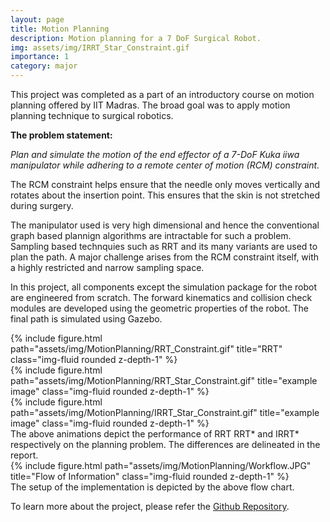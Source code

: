 ```yaml
---
layout: page
title: Motion Planning 
description: Motion planning for a 7 DoF Surgical Robot.
img: assets/img/IRRT_Star_Constraint.gif
importance: 1
category: major
---
```

This project was completed as a part of an introductory course on motion planning offered by IIT Madras. The broad goal was to apply motion planning technique to surgical robotics.

<b> The problem statement:</b>

<i>Plan and simulate the motion of the end effector of a 7-DoF Kuka iiwa manipulator while adhering to a remote center of motion (RCM) constraint.</i>

The RCM constraint helps ensure that the needle only moves vertically and rotates about the insertion point. This ensures that the skin is not stretched during surgery.

The manipulator used is very high dimensional and hence the conventional graph based plannign algorithms are intractable for such a problem. Sampling based technquies such as RRT and its many variants are used to plan the path. A major challenge arises from the RCM constraint itself, with a highly restricted and narrow sampling space. 

In this project, all components except the simulation package for the robot are engineered from scratch. The forward kinematics and collision check modules are developed using the geometric properties of the robot. The final path is simulated using Gazebo.

<div class="row">
    <div class="col-sm mt-3 mt-md-0">
        {% include figure.html path="assets/img/MotionPlanning/RRT_Constraint.gif" title="RRT" class="img-fluid rounded z-depth-1" %}
    </div>
    <div class="col-sm mt-3 mt-md-0">
        {% include figure.html path="assets/img/MotionPlanning/RRT_Star_Constraint.gif" title="example image" class="img-fluid rounded z-depth-1" %}
    </div>
    <div class="col-sm mt-3 mt-md-0">
        {% include figure.html path="assets/img/MotionPlanning/IRRT_Star_Constraint.gif" title="example image" class="img-fluid rounded z-depth-1" %}
    </div>
</div>
<div class="caption">
    The above animations depict the performance of RRT RRT* and IRRT* respectively on the planning problem. The differences are delineated in the report.
</div>

<div class="row">
    <div class="col-sm mt-3 mt-md-0">
        {% include figure.html path="assets/img/MotionPlanning/Workflow.JPG" title="Flow of Information" class="img-fluid rounded z-depth-1" %}
    </div>
</div>
<div class="caption">
    The setup of the implementation is depicted by the above flow chart.
</div>

To learn more about the project, please refer the <a href='https://github.com/sidt36/ED5215-Path-Planning-Project---RCM'>Github Repository</a>.


